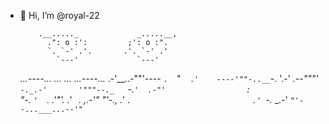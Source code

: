 - 👋 Hi, I’m @royal-22

          .__....._             _.....__,
            .": o :':         ;': o :".
            `. `-' .'.       .'. `-' .'
              `---'             `---'

    _...----...      ...   ...      ...----..._
 .-'__..-""'----    `.  `"`  .'    ----'""-..__`-.
'.-'   _.--"""'       `-._.-'       '"""--._   `-.`
'  .-"'                  :                  `"-.  `
  '   `.              _.'"'._              .'   `
        `.       ,.-'"       "'-.,       .'
          `.                           .'
            `-._                   _.-'
                `"'--...___...--'"`

<!---
royal-22/royal-22 is a ✨ special ✨ repository because its `README.md` (this file) appears on your GitHub profile.
You can click the Preview link to take a look at your changes.
--->
